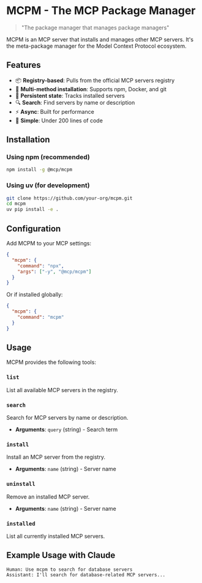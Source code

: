 # MCPM - The MCP Package Manager

> "The package manager that manages package managers"

MCPM is an MCP server that installs and manages other MCP servers. It's the meta-package manager for the Model Context Protocol ecosystem.

## Features

- 📦 **Registry-based**: Pulls from the official MCP servers registry
- 🚀 **Multi-method installation**: Supports npm, Docker, and git
- 💾 **Persistent state**: Tracks installed servers
- 🔍 **Search**: Find servers by name or description
- ⚡ **Async**: Built for performance
- 🔧 **Simple**: Under 200 lines of code

## Installation

### Using npm (recommended)
```bash
npm install -g @mcp/mcpm
```

### Using uv (for development)
```bash
git clone https://github.com/your-org/mcpm.git
cd mcpm
uv pip install -e .
```

## Configuration

Add MCPM to your MCP settings:

```json
{
  "mcpm": {
    "command": "npx",
    "args": ["-y", "@mcp/mcpm"]
  }
}
```

Or if installed globally:

```json
{
  "mcpm": {
    "command": "mcpm"
  }
}
```

## Usage

MCPM provides the following tools:

### `list`
List all available MCP servers in the registry.

### `search`
Search for MCP servers by name or description.
- **Arguments**: `query` (string) - Search term

### `install`
Install an MCP server from the registry.
- **Arguments**: `name` (string) - Server name

### `uninstall`
Remove an installed MCP server.
- **Arguments**: `name` (string) - Server name

### `installed`
List all currently installed MCP servers.

## Example Usage with Claude

```
Human: Use mcpm to search for database servers
Assistant: I'll search for database-related MCP servers...
